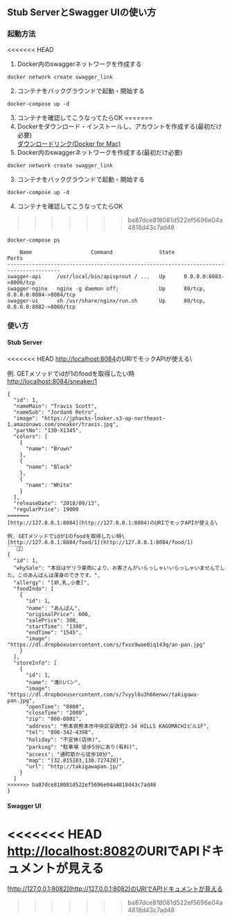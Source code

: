 ## Stub ServerとSwagger UIの使い方
### 起動方法
<<<<<<< HEAD
1. Docker内のswaggerネットワークを作成する
```
docker network create swagger_link
```
2. コンテナをバックグラウンドで起動・開始する
```
docker-compose up -d
```
3. コンテナを確認してこうなってたらOK
=======
1. Dockerをダウンロード・インストールし、アカウントを作成する(最初だけ必要)\
[ダウンロードリンク(Docker for Mac)](https://hub.docker.com/editions/community/docker-ce-desktop-mac)
2. Docker内のswaggerネットワークを作成する(最初だけ必要)
```
docker network create swagger_link
```
3. コンテナをバックグラウンドで起動・開始する
```
docker-compose up -d
```
4. コンテナを確認してこうなってたらOK
>>>>>>> ba87dce818081d522ef5696e04a4818d43c7ad48
```
docker-compose ps

    Name                   Command               State               Ports
---------------------------------------------------------------------------------------
swagger-api     /usr/local/bin/apisprout / ...   Up      0.0.0.0:8083->8000/tcp
swagger-nginx   nginx -g daemon off;             Up      80/tcp, 0.0.0.0:8084->8084/tcp
swagger-ui      sh /usr/share/nginx/run.sh       Up      80/tcp, 0.0.0.0:8082->8080/tcp
```

### 使い方
#### Stub Server
<<<<<<< HEAD
[http://localhost:8084](http://localhost:8084)のURIでモックAPIが使える\

例. GETメソッドでidが1のfoodを取得したい時\
[http://localhost:8084/sneaker/1](http://localhost:8084/sneaker/1)
```
{
  "id": 1,
  "nameMain": "Travis Scott",
  "nameSub": "Jordan6 Retro",
  "image": "https://jphacks-looker.s3-ap-northeast-1.amazonaws.com/sneaker/travis.jpg",
  "partNo": "130-X1345",
  "colors": [
    {
      "name": "Bruwn"
    },
    {
      "name": "Black"
    },
    {
      "name": "White"
    }
  ],
  "releaseDate": "2018/09/13",
  "regularPrice": 19000
=======
[http://127.0.0.1:8084](http://127.0.0.1:8084)のURIでモックAPIが使える\

例. GETメソッドでidが1のfoodを取得したい時\
[http://127.0.0.1:8084/food/1](http://127.0.0.1:8084/food/1)
```
{
  "id": 1,
  "whySale": "本日はゲリラ豪雨により、お客さんがいらっしゃいいらっしゃいませんでした。このあんぱんは渾身のできです。",
  "allergy": "[卵,乳,小麦]",
  "foodIndo": [
    {
      "id": 1,
      "name": "あんぱん",
      "originalPrice": 600,
      "salePrice": 300,
      "startTime": "1300",
      "endTime": "1545",
      "image": "https://dl.dropboxusercontent.com/s/fxss9wae0iq143q/an-pan.jpg"
    }
  ],
  "storeInfo": [
    {
      "id": 1,
      "name": "滝川パン",
      "image": "https://dl.dropboxusercontent.com/s/7vyyl6u3h66enwv/takigawa-pan.jpg",
      "openTime": "0800",
      "closeTime": "2000",
      "zip": "860-0801",
      "address": "熊本県熊本市中央区安政町2-34 HILLS KAGOMACHIビル1F",
      "tel": "096-342-4398",
      "holiday": "不定休(店休)",
      "parking": "駐車場 徒歩5分にあり(有料)",
      "access": "通町筋から徒歩10分",
      "map": "[32.815183,130.727428]",
      "url": "http://takigawapan.jp/"
    }
  ]
>>>>>>> ba87dce818081d522ef5696e04a4818d43c7ad48
}
```

#### Swagger UI
<<<<<<< HEAD
[http://localhost:8082](http://localhost:8082)のURIでAPIドキュメントが見える
=======
[http://127.0.0.1:8082](http://127.0.0.1:8082)のURIでAPIドキュメントが見える
>>>>>>> ba87dce818081d522ef5696e04a4818d43c7ad48
